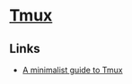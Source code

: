 # [Tmux](http://www.wikiwand.com/en/Tmux)
## Links
- [A minimalist guide to Tmux](https://medium.com/actualize-network/a-minimalist-guide-to-tmux-13675fb160fa)